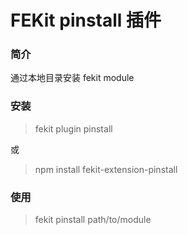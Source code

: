 FEKit pinstall 插件
=====================

### 简介

通过本地目录安装 fekit module

### 安装

> fekit plugin pinstall 

或

> npm install fekit-extension-pinstall

### 使用

> fekit pinstall path/to/module
